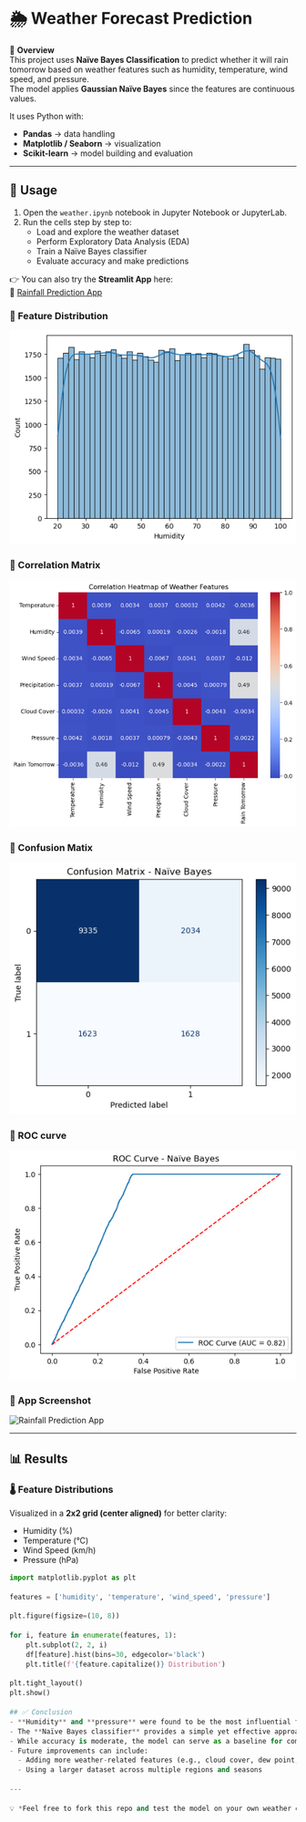 # 🌦️ Weather Forecast Prediction

📌 **Overview**  
This project uses **Naïve Bayes Classification** to predict whether it will rain tomorrow based on weather features such as humidity, temperature, wind speed, and pressure.  
The model applies **Gaussian Naïve Bayes** since the features are continuous values.

It uses Python with:

- **Pandas** → data handling  
- **Matplotlib / Seaborn** → visualization  
- **Scikit-learn** → model building and evaluation  

---

## 🚀 Usage  

1. Open the `weather.ipynb` notebook in Jupyter Notebook or JupyterLab.  
2. Run the cells step by step to:  
   - Load and explore the weather dataset  
   - Perform Exploratory Data Analysis (EDA)  
   - Train a Naïve Bayes classifier  
   - Evaluate accuracy and make predictions  

👉 You can also try the **Streamlit App** here:  
🔗 [Rainfall Prediction App](http://localhost:8501/)  

### 📸 Feature Distribution
![Feature Distributions](output1.png)

### 📸 Correlation Matrix
![Correlation Matrix](output2.png)

### 📸 Confusion Matix
![Confusion Matix](output3.png)

### 📸 ROC curve
![ROC curve](output4.png)

### 📸 App Screenshot  
![Rainfall Prediction App](fb8385aa-51a9-4ff7-bf5f-315ea377c2d9.png)

---

## 📊 Results  

### 🌡️ Feature Distributions  
Visualized in a **2x2 grid (center aligned)** for better clarity:

- Humidity (%)  
- Temperature (°C)  
- Wind Speed (km/h)  
- Pressure (hPa)  

```python
import matplotlib.pyplot as plt

features = ['humidity', 'temperature', 'wind_speed', 'pressure']

plt.figure(figsize=(10, 8))

for i, feature in enumerate(features, 1):
    plt.subplot(2, 2, i)
    df[feature].hist(bins=30, edgecolor='black')
    plt.title(f'{feature.capitalize()} Distribution')

plt.tight_layout()
plt.show()

## ✅ Conclusion
- **Humidity** and **pressure** were found to be the most influential features in predicting rainfall.  
- The **Naïve Bayes classifier** provides a simple yet effective approach for weather forecasting with tabular data.  
- While accuracy is moderate, the model can serve as a baseline for comparison with more advanced classifiers like Decision Trees, Random Forests, or Gradient Boosting.  
- Future improvements can include:
  - Adding more weather-related features (e.g., cloud cover, dew point, seasonality)  
  - Using a larger dataset across multiple regions and seasons  

---

💡 *Feel free to fork this repo and test the model on your own weather dataset!*  
